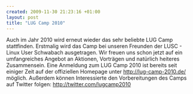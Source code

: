 ```yaml
--- 
created: 2009-11-30 21:23:16 +01:00
layout: post
title: "LUG Camp 2010"
---
```

Auch im Jahr 2010 wird erneut wieder das sehr beliebte LUG Camp stattfinden. Erstmalig wird das Camp bei unseren Freunden der LUSC - Linux User Schwabach ausgetragen. Wir freuen uns schon jetzt auf ein umfangreiches Angebot an Aktionen, Vorträgen und natürlich heiteres Zusammensein.
Eine Anmeldung zum LUG Camp 2010 ist bereits seit einiger Zeit auf der offiziellen Homepage unter http://lug-camp-2010.de/ möglich.
Außerdem können Interessierte den Vorbereitungen des Camps auf Twitter folgen: http://twitter.com/lugcamp2010
